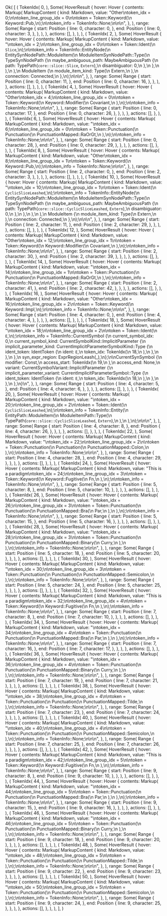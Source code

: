 Ok(
    [
        (
            TokenIdx(
                0,
            ),
            Some(
                HoverResult {
                    hover: Hover {
                        contents: Markup(
                            MarkupContent {
                                kind: Markdown,
                                value: "Other\ntoken_idx = 0;\n\ntoken_line_group_idx = 0\n\ntoken = Token::Keyword(\n    Keyword::Pub,\n);\n\ntoken_info = TokenInfo::None;\n\n\n",
                            },
                        ),
                        range: Some(
                            Range {
                                start: Position {
                                    line: 0,
                                    character: 0,
                                },
                                end: Position {
                                    line: 0,
                                    character: 3,
                                },
                            },
                        ),
                    },
                    actions: [],
                },
            ),
        ),
        (
            TokenIdx(
                2,
            ),
            Some(
                HoverResult {
                    hover: Hover {
                        contents: Markup(
                            MarkupContent {
                                kind: Markdown,
                                value: "\ntoken_idx = 2;\n\ntoken_line_group_idx = 0\n\ntoken = Token::Ident(\n    `Slice`,\n);\n\ntoken_info = TokenInfo::EntityNode(\n    EntitySynNodePath::ModuleItem(\n        ModuleItemSynNodePath::Type(\n            TypeSynNodePath {\n                maybe_ambiguous_path: MaybeAmbiguousPath {\n                    path: TypePath(`core::slice::Slice`, `Extern`),\n                    disambiguator: 0,\n                },\n            },\n        ),\n    ),\n    ModuleItem {\n        module_item_kind: Type(\n            Extern,\n        ),\n        connection: Connected,\n    },\n);\n\n\n",
                            },
                        ),
                        range: Some(
                            Range {
                                start: Position {
                                    line: 0,
                                    character: 11,
                                },
                                end: Position {
                                    line: 0,
                                    character: 16,
                                },
                            },
                        ),
                    },
                    actions: [],
                },
            ),
        ),
        (
            TokenIdx(
                4,
            ),
            Some(
                HoverResult {
                    hover: Hover {
                        contents: Markup(
                            MarkupContent {
                                kind: Markdown,
                                value: "Other\ntoken_idx = 4;\n\ntoken_line_group_idx = 0\n\ntoken = Token::Keyword(\n    Keyword::Modifier(\n        Covariant,\n    ),\n);\n\ntoken_info = TokenInfo::None;\n\n\n",
                            },
                        ),
                        range: Some(
                            Range {
                                start: Position {
                                    line: 0,
                                    character: 17,
                                },
                                end: Position {
                                    line: 0,
                                    character: 26,
                                },
                            },
                        ),
                    },
                    actions: [],
                },
            ),
        ),
        (
            TokenIdx(
                6,
            ),
            Some(
                HoverResult {
                    hover: Hover {
                        contents: Markup(
                            MarkupContent {
                                kind: Markdown,
                                value: "\ntoken_idx = 6;\n\ntoken_line_group_idx = 0\n\ntoken = Token::Punctuation(\n    Punctuation(\n        PunctuationMapped::RaOrGt,\n    ),\n);\n\ntoken_info = TokenInfo::None;\n\n\n",
                            },
                        ),
                        range: Some(
                            Range {
                                start: Position {
                                    line: 0,
                                    character: 28,
                                },
                                end: Position {
                                    line: 0,
                                    character: 29,
                                },
                            },
                        ),
                    },
                    actions: [],
                },
            ),
        ),
        (
            TokenIdx(
                8,
            ),
            Some(
                HoverResult {
                    hover: Hover {
                        contents: Markup(
                            MarkupContent {
                                kind: Markdown,
                                value: "Other\ntoken_idx = 8;\n\ntoken_line_group_idx = 1\n\ntoken = Token::Keyword(\n    Keyword::Pub,\n);\n\ntoken_info = TokenInfo::None;\n\n\n",
                            },
                        ),
                        range: Some(
                            Range {
                                start: Position {
                                    line: 2,
                                    character: 0,
                                },
                                end: Position {
                                    line: 2,
                                    character: 3,
                                },
                            },
                        ),
                    },
                    actions: [],
                },
            ),
        ),
        (
            TokenIdx(
                10,
            ),
            Some(
                HoverResult {
                    hover: Hover {
                        contents: Markup(
                            MarkupContent {
                                kind: Markdown,
                                value: "\ntoken_idx = 10;\n\ntoken_line_group_idx = 1\n\ntoken = Token::Ident(\n    `CyclicSliceLeashed`,\n);\n\ntoken_info = TokenInfo::EntityNode(\n    EntitySynNodePath::ModuleItem(\n        ModuleItemSynNodePath::Type(\n            TypeSynNodePath {\n                maybe_ambiguous_path: MaybeAmbiguousPath {\n                    path: TypePath(`core::slice::CyclicSliceLeashed`, `Extern`),\n                    disambiguator: 0,\n                },\n            },\n        ),\n    ),\n    ModuleItem {\n        module_item_kind: Type(\n            Extern,\n        ),\n        connection: Connected,\n    },\n);\n\n\n",
                            },
                        ),
                        range: Some(
                            Range {
                                start: Position {
                                    line: 2,
                                    character: 11,
                                },
                                end: Position {
                                    line: 2,
                                    character: 29,
                                },
                            },
                        ),
                    },
                    actions: [],
                },
            ),
        ),
        (
            TokenIdx(
                12,
            ),
            Some(
                HoverResult {
                    hover: Hover {
                        contents: Markup(
                            MarkupContent {
                                kind: Markdown,
                                value: "Other\ntoken_idx = 12;\n\ntoken_line_group_idx = 1\n\ntoken = Token::Keyword(\n    Keyword::Modifier(\n        Covariant,\n    ),\n);\n\ntoken_info = TokenInfo::None;\n\n\n",
                            },
                        ),
                        range: Some(
                            Range {
                                start: Position {
                                    line: 2,
                                    character: 30,
                                },
                                end: Position {
                                    line: 2,
                                    character: 39,
                                },
                            },
                        ),
                    },
                    actions: [],
                },
            ),
        ),
        (
            TokenIdx(
                14,
            ),
            Some(
                HoverResult {
                    hover: Hover {
                        contents: Markup(
                            MarkupContent {
                                kind: Markdown,
                                value: "\ntoken_idx = 14;\n\ntoken_line_group_idx = 1\n\ntoken = Token::Punctuation(\n    Punctuation(\n        PunctuationMapped::RaOrGt,\n    ),\n);\n\ntoken_info = TokenInfo::None;\n\n\n",
                            },
                        ),
                        range: Some(
                            Range {
                                start: Position {
                                    line: 2,
                                    character: 41,
                                },
                                end: Position {
                                    line: 2,
                                    character: 42,
                                },
                            },
                        ),
                    },
                    actions: [],
                },
            ),
        ),
        (
            TokenIdx(
                16,
            ),
            Some(
                HoverResult {
                    hover: Hover {
                        contents: Markup(
                            MarkupContent {
                                kind: Markdown,
                                value: "Other\ntoken_idx = 16;\n\ntoken_line_group_idx = 2\n\ntoken = Token::Keyword(\n    Keyword::Impl,\n);\n\ntoken_info = TokenInfo::None;\n\n\n",
                            },
                        ),
                        range: Some(
                            Range {
                                start: Position {
                                    line: 4,
                                    character: 0,
                                },
                                end: Position {
                                    line: 4,
                                    character: 4,
                                },
                            },
                        ),
                    },
                    actions: [],
                },
            ),
        ),
        (
            TokenIdx(
                18,
            ),
            Some(
                HoverResult {
                    hover: Hover {
                        contents: Markup(
                            MarkupContent {
                                kind: Markdown,
                                value: "\ntoken_idx = 18;\n\ntoken_line_group_idx = 2\n\ntoken = Token::Ident(\n    `E`,\n);\n\ntoken_info = TokenInfo::CurrentSymbol {\n    current_symbol_idx: 0,\n    current_symbol_kind: CurrentSymbolKind::ImplicitParameter {\n        implicit_parameter_kind: CurrentImplicitParameterSymbolKind::Type {\n            ident_token: IdentToken {\n                ident: `E`,\n                token_idx: TokenIdx(\n                    18,\n                ),\n            },\n        },\n    },\n    syn_expr_region: ExprRegionLeash(_),\n};\n\nCurrentSynSymbol {\n    modifier: Const,\n    access_start: TokenIdx(\n        19,\n    ),\n    access_end: None,\n    variant: CurrentSymbolVariant::ImplicitParameter {\n        implicit_parameter_variant: CurrentImplicitParameterSymbol::Type {\n            ident_token: IdentToken {\n                ident: `E`,\n                token_idx: TokenIdx(\n                    18,\n                ),\n            },\n        },\n    },\n}\n",
                            },
                        ),
                        range: Some(
                            Range {
                                start: Position {
                                    line: 4,
                                    character: 5,
                                },
                                end: Position {
                                    line: 4,
                                    character: 6,
                                },
                            },
                        ),
                    },
                    actions: [],
                },
            ),
        ),
        (
            TokenIdx(
                20,
            ),
            Some(
                HoverResult {
                    hover: Hover {
                        contents: Markup(
                            MarkupContent {
                                kind: Markdown,
                                value: "\ntoken_idx = 20;\n\ntoken_line_group_idx = 2\n\ntoken = Token::Ident(\n    `CyclicSliceLeashed`,\n);\n\ntoken_info = TokenInfo::Entity(\n    EntityPath::ModuleItem(\n        ModuleItemPath::Type(\n            TypePath(`core::slice::CyclicSliceLeashed`, `Extern`),\n        ),\n    ),\n);\n\n\n",
                            },
                        ),
                        range: Some(
                            Range {
                                start: Position {
                                    line: 4,
                                    character: 8,
                                },
                                end: Position {
                                    line: 4,
                                    character: 26,
                                },
                            },
                        ),
                    },
                    actions: [],
                },
            ),
        ),
        (
            TokenIdx(
                22,
            ),
            Some(
                HoverResult {
                    hover: Hover {
                        contents: Markup(
                            MarkupContent {
                                kind: Markdown,
                                value: "\ntoken_idx = 22;\n\ntoken_line_group_idx = 2\n\ntoken = Token::Punctuation(\n    Punctuation(\n        PunctuationMapped::Colon,\n    ),\n);\n\ntoken_info = TokenInfo::None;\n\n\n",
                            },
                        ),
                        range: Some(
                            Range {
                                start: Position {
                                    line: 4,
                                    character: 28,
                                },
                                end: Position {
                                    line: 4,
                                    character: 29,
                                },
                            },
                        ),
                    },
                    actions: [],
                },
            ),
        ),
        (
            TokenIdx(
                24,
            ),
            Some(
                HoverResult {
                    hover: Hover {
                        contents: Markup(
                            MarkupContent {
                                kind: Markdown,
                                value: "This is a paradigm\ntoken_idx = 24;\n\ntoken_line_group_idx = 3\n\ntoken = Token::Keyword(\n    Keyword::Fugitive(\n        Fn,\n    ),\n);\n\ntoken_info = TokenInfo::None;\n\n\n",
                            },
                        ),
                        range: Some(
                            Range {
                                start: Position {
                                    line: 5,
                                    character: 8,
                                },
                                end: Position {
                                    line: 5,
                                    character: 10,
                                },
                            },
                        ),
                    },
                    actions: [],
                },
            ),
        ),
        (
            TokenIdx(
                26,
            ),
            Some(
                HoverResult {
                    hover: Hover {
                        contents: Markup(
                            MarkupContent {
                                kind: Markdown,
                                value: "\ntoken_idx = 26;\n\ntoken_line_group_idx = 3\n\ntoken = Token::Punctuation(\n    Punctuation(\n        PunctuationMapped::Bra(\n            Par,\n        ),\n    ),\n);\n\ntoken_info = TokenInfo::None;\n\n\n",
                            },
                        ),
                        range: Some(
                            Range {
                                start: Position {
                                    line: 5,
                                    character: 15,
                                },
                                end: Position {
                                    line: 5,
                                    character: 16,
                                },
                            },
                        ),
                    },
                    actions: [],
                },
            ),
        ),
        (
            TokenIdx(
                28,
            ),
            Some(
                HoverResult {
                    hover: Hover {
                        contents: Markup(
                            MarkupContent {
                                kind: Markdown,
                                value: "\ntoken_idx = 28;\n\ntoken_line_group_idx = 3\n\ntoken = Token::Punctuation(\n    Punctuation(\n        PunctuationMapped::Binary(\n            Curry,\n        ),\n    ),\n);\n\ntoken_info = TokenInfo::None;\n\n\n",
                            },
                        ),
                        range: Some(
                            Range {
                                start: Position {
                                    line: 5,
                                    character: 18,
                                },
                                end: Position {
                                    line: 5,
                                    character: 20,
                                },
                            },
                        ),
                    },
                    actions: [],
                },
            ),
        ),
        (
            TokenIdx(
                30,
            ),
            Some(
                HoverResult {
                    hover: Hover {
                        contents: Markup(
                            MarkupContent {
                                kind: Markdown,
                                value: "\ntoken_idx = 30;\n\ntoken_line_group_idx = 3\n\ntoken = Token::Punctuation(\n    Punctuation(\n        PunctuationMapped::Semicolon,\n    ),\n);\n\ntoken_info = TokenInfo::None;\n\n\n",
                            },
                        ),
                        range: Some(
                            Range {
                                start: Position {
                                    line: 5,
                                    character: 24,
                                },
                                end: Position {
                                    line: 5,
                                    character: 25,
                                },
                            },
                        ),
                    },
                    actions: [],
                },
            ),
        ),
        (
            TokenIdx(
                32,
            ),
            Some(
                HoverResult {
                    hover: Hover {
                        contents: Markup(
                            MarkupContent {
                                kind: Markdown,
                                value: "This is a paradigm\ntoken_idx = 32;\n\ntoken_line_group_idx = 4\n\ntoken = Token::Keyword(\n    Keyword::Fugitive(\n        Fn,\n    ),\n);\n\ntoken_info = TokenInfo::None;\n\n\n",
                            },
                        ),
                        range: Some(
                            Range {
                                start: Position {
                                    line: 7,
                                    character: 8,
                                },
                                end: Position {
                                    line: 7,
                                    character: 10,
                                },
                            },
                        ),
                    },
                    actions: [],
                },
            ),
        ),
        (
            TokenIdx(
                34,
            ),
            Some(
                HoverResult {
                    hover: Hover {
                        contents: Markup(
                            MarkupContent {
                                kind: Markdown,
                                value: "\ntoken_idx = 34;\n\ntoken_line_group_idx = 4\n\ntoken = Token::Punctuation(\n    Punctuation(\n        PunctuationMapped::Bra(\n            Par,\n        ),\n    ),\n);\n\ntoken_info = TokenInfo::None;\n\n\n",
                            },
                        ),
                        range: Some(
                            Range {
                                start: Position {
                                    line: 7,
                                    character: 16,
                                },
                                end: Position {
                                    line: 7,
                                    character: 17,
                                },
                            },
                        ),
                    },
                    actions: [],
                },
            ),
        ),
        (
            TokenIdx(
                36,
            ),
            Some(
                HoverResult {
                    hover: Hover {
                        contents: Markup(
                            MarkupContent {
                                kind: Markdown,
                                value: "\ntoken_idx = 36;\n\ntoken_line_group_idx = 4\n\ntoken = Token::Punctuation(\n    Punctuation(\n        PunctuationMapped::Binary(\n            Curry,\n        ),\n    ),\n);\n\ntoken_info = TokenInfo::None;\n\n\n",
                            },
                        ),
                        range: Some(
                            Range {
                                start: Position {
                                    line: 7,
                                    character: 19,
                                },
                                end: Position {
                                    line: 7,
                                    character: 21,
                                },
                            },
                        ),
                    },
                    actions: [],
                },
            ),
        ),
        (
            TokenIdx(
                38,
            ),
            Some(
                HoverResult {
                    hover: Hover {
                        contents: Markup(
                            MarkupContent {
                                kind: Markdown,
                                value: "\ntoken_idx = 38;\n\ntoken_line_group_idx = 4\n\ntoken = Token::Punctuation(\n    Punctuation(\n        PunctuationMapped::Tilde,\n    ),\n);\n\ntoken_info = TokenInfo::None;\n\n\n",
                            },
                        ),
                        range: Some(
                            Range {
                                start: Position {
                                    line: 7,
                                    character: 23,
                                },
                                end: Position {
                                    line: 7,
                                    character: 24,
                                },
                            },
                        ),
                    },
                    actions: [],
                },
            ),
        ),
        (
            TokenIdx(
                40,
            ),
            Some(
                HoverResult {
                    hover: Hover {
                        contents: Markup(
                            MarkupContent {
                                kind: Markdown,
                                value: "\ntoken_idx = 40;\n\ntoken_line_group_idx = 4\n\ntoken = Token::Punctuation(\n    Punctuation(\n        PunctuationMapped::Semicolon,\n    ),\n);\n\ntoken_info = TokenInfo::None;\n\n\n",
                            },
                        ),
                        range: Some(
                            Range {
                                start: Position {
                                    line: 7,
                                    character: 25,
                                },
                                end: Position {
                                    line: 7,
                                    character: 26,
                                },
                            },
                        ),
                    },
                    actions: [],
                },
            ),
        ),
        (
            TokenIdx(
                42,
            ),
            Some(
                HoverResult {
                    hover: Hover {
                        contents: Markup(
                            MarkupContent {
                                kind: Markdown,
                                value: "This is a paradigm\ntoken_idx = 42;\n\ntoken_line_group_idx = 5\n\ntoken = Token::Keyword(\n    Keyword::Fugitive(\n        Fn,\n    ),\n);\n\ntoken_info = TokenInfo::None;\n\n\n",
                            },
                        ),
                        range: Some(
                            Range {
                                start: Position {
                                    line: 9,
                                    character: 8,
                                },
                                end: Position {
                                    line: 9,
                                    character: 10,
                                },
                            },
                        ),
                    },
                    actions: [],
                },
            ),
        ),
        (
            TokenIdx(
                44,
            ),
            Some(
                HoverResult {
                    hover: Hover {
                        contents: Markup(
                            MarkupContent {
                                kind: Markdown,
                                value: "\ntoken_idx = 44;\n\ntoken_line_group_idx = 5\n\ntoken = Token::Punctuation(\n    Punctuation(\n        PunctuationMapped::Bra(\n            Par,\n        ),\n    ),\n);\n\ntoken_info = TokenInfo::None;\n\n\n",
                            },
                        ),
                        range: Some(
                            Range {
                                start: Position {
                                    line: 9,
                                    character: 15,
                                },
                                end: Position {
                                    line: 9,
                                    character: 16,
                                },
                            },
                        ),
                    },
                    actions: [],
                },
            ),
        ),
        (
            TokenIdx(
                46,
            ),
            Some(
                HoverResult {
                    hover: Hover {
                        contents: Markup(
                            MarkupContent {
                                kind: Markdown,
                                value: "\ntoken_idx = 46;\n\ntoken_line_group_idx = 5\n\ntoken = Token::Punctuation(\n    Punctuation(\n        PunctuationMapped::Binary(\n            Curry,\n        ),\n    ),\n);\n\ntoken_info = TokenInfo::None;\n\n\n",
                            },
                        ),
                        range: Some(
                            Range {
                                start: Position {
                                    line: 9,
                                    character: 18,
                                },
                                end: Position {
                                    line: 9,
                                    character: 20,
                                },
                            },
                        ),
                    },
                    actions: [],
                },
            ),
        ),
        (
            TokenIdx(
                48,
            ),
            Some(
                HoverResult {
                    hover: Hover {
                        contents: Markup(
                            MarkupContent {
                                kind: Markdown,
                                value: "\ntoken_idx = 48;\n\ntoken_line_group_idx = 5\n\ntoken = Token::Punctuation(\n    Punctuation(\n        PunctuationMapped::Tilde,\n    ),\n);\n\ntoken_info = TokenInfo::None;\n\n\n",
                            },
                        ),
                        range: Some(
                            Range {
                                start: Position {
                                    line: 9,
                                    character: 22,
                                },
                                end: Position {
                                    line: 9,
                                    character: 23,
                                },
                            },
                        ),
                    },
                    actions: [],
                },
            ),
        ),
        (
            TokenIdx(
                50,
            ),
            Some(
                HoverResult {
                    hover: Hover {
                        contents: Markup(
                            MarkupContent {
                                kind: Markdown,
                                value: "\ntoken_idx = 50;\n\ntoken_line_group_idx = 5\n\ntoken = Token::Punctuation(\n    Punctuation(\n        PunctuationMapped::Semicolon,\n    ),\n);\n\ntoken_info = TokenInfo::None;\n\n\n",
                            },
                        ),
                        range: Some(
                            Range {
                                start: Position {
                                    line: 9,
                                    character: 24,
                                },
                                end: Position {
                                    line: 9,
                                    character: 25,
                                },
                            },
                        ),
                    },
                    actions: [],
                },
            ),
        ),
    ],
)